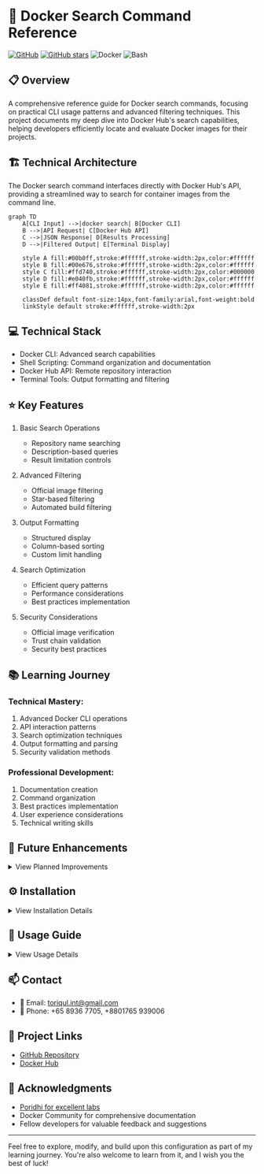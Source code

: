 # 🐳 Docker Search Command Reference

[![GitHub](https://img.shields.io/badge/GitHub-Docker_Search_Command-blue?style=flat&logo=github)](https://github.com/TheToriqul/docker-search-command)
[![GitHub stars](https://img.shields.io/github/stars/TheToriqul/docker-search-command?style=social)](https://github.com/TheToriqul/docker-search-command/stargazers)
![Docker](https://img.shields.io/badge/Docker-2496ED?style=flat&logo=docker&logoColor=white)
![Bash](https://img.shields.io/badge/Bash-4EAA25?style=flat&logo=gnu-bash&logoColor=white)

## 📋 Overview

A comprehensive reference guide for Docker search commands, focusing on practical CLI usage patterns and advanced filtering techniques. This project documents my deep dive into Docker Hub's search capabilities, helping developers efficiently locate and evaluate Docker images for their projects.

## 🏗 Technical Architecture

The Docker search command interfaces directly with Docker Hub's API, providing a streamlined way to search for container images from the command line.

```mermaid
graph TD
    A[CLI Input] -->|docker search| B[Docker CLI]
    B -->|API Request| C[Docker Hub API]
    C -->|JSON Response| D[Results Processing]
    D -->|Filtered Output| E[Terminal Display]
    
    style A fill:#00b0ff,stroke:#ffffff,stroke-width:2px,color:#ffffff
    style B fill:#00e676,stroke:#ffffff,stroke-width:2px,color:#ffffff
    style C fill:#ffd740,stroke:#ffffff,stroke-width:2px,color:#000000
    style D fill:#e040fb,stroke:#ffffff,stroke-width:2px,color:#ffffff
    style E fill:#ff4081,stroke:#ffffff,stroke-width:2px,color:#ffffff

    classDef default font-size:14px,font-family:arial,font-weight:bold
    linkStyle default stroke:#ffffff,stroke-width:2px
```

## 💻 Technical Stack

- Docker CLI: Advanced search capabilities
- Shell Scripting: Command organization and documentation
- Docker Hub API: Remote repository interaction
- Terminal Tools: Output formatting and filtering

## ⭐ Key Features

1. Basic Search Operations
   - Repository name searching
   - Description-based queries
   - Result limitation controls

2. Advanced Filtering
   - Official image filtering
   - Star-based filtering
   - Automated build filtering

3. Output Formatting
   - Structured display
   - Column-based sorting
   - Custom limit handling

4. Search Optimization
   - Efficient query patterns
   - Performance considerations
   - Best practices implementation

5. Security Considerations
   - Official image verification
   - Trust chain validation
   - Security best practices

## 📚 Learning Journey

### Technical Mastery:

1. Advanced Docker CLI operations
2. API interaction patterns
3. Search optimization techniques
4. Output formatting and parsing
5. Security validation methods

### Professional Development:

1. Documentation creation
2. Command organization
3. Best practices implementation
4. User experience considerations
5. Technical writing skills

## 🔄 Future Enhancements

<details>
<summary>View Planned Improvements</summary>

1. Advanced filtering scripts
2. Automated validation tools
3. Custom output formatters
4. Integration with CI/CD pipelines
5. Extended security checks
6. Performance optimization tools
</details>

## ⚙️ Installation

<details>
<summary>View Installation Details</summary>

### Prerequisites

- Docker Engine installed
- Basic command line knowledge
- Docker Hub account (optional)

### Setup Steps

1. Clone the repository:
```bash
git clone https://github.com/TheToriqul/docker-search-command.git
```

2. Navigate to the project directory:
```bash
cd docker-search-command
```

</details>

## 📖 Usage Guide

<details>
<summary>View Usage Details</summary>

### Basic Usage

```bash
# Search for official images
docker search alpine --filter "is-official=true"

# Limit search results
docker search nginx --limit 50

# Filter by stars
docker search postgres --filter "stars=100"
```

### Advanced Features

Check the reference script for comprehensive examples of:
- Complex filtering
- Output formatting
- Security validation
- Performance optimization

</details>

## 📫 Contact

- 📧 Email: toriqul.int@gmail.com
- 📱 Phone: +65 8936 7705, +8801765 939006

## 🔗 Project Links

- [GitHub Repository](https://github.com/TheToriqul/docker-search-command)
- [Docker Hub](https://hub.docker.com)

## 👏 Acknowledgments

- [Poridhi for excellent labs](https://poridhi.io/)
- Docker Community for comprehensive documentation
- Fellow developers for valuable feedback and suggestions

---

Feel free to explore, modify, and build upon this configuration as part of my learning journey. You're also welcome to learn from it, and I wish you the best of luck!